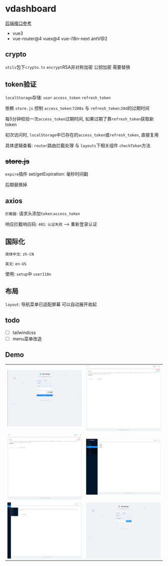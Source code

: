 # vdashboard

[后端接口参考](https://github.com/vbeats/vboot)

- vue3
- vue-router@4 vuex@4 vue-i18n-next antV@2

## crypto

`utils`包下`crypto.ts` `encrypt`RSA非对称加密 公钥加密 需要替换

## token验证

`localStorage`存储: `user` `access_token` `refresh_token`

依赖 `store.js` 控制 `access_token`:`7200s` 与 `refresh_token`:`20d`的过期时间

每5分钟校验一次`access_token`过期时间, 如果过期了靠`refresh_token`获取新token

初次访问时, `localStorage`中已存在的`access_token`或`refresh_token`, 直接复用

具体逻辑查看: `router`路由拦截处理 与 `layouts`下相关组件 `checkToken`方法

## ~~store.js~~

`expire`插件 set/getExpiration: 毫秒时间戳

后期替换掉

## axios

`拦截器`: 请求头添加`token`:`access_token`

响应拦截响应码: `401`: `认证失败` --> 重新登录认证

## 国际化

`简体中文`: `zh-CN`

`英文`: `en-US`

使用: `setup`中 `userI18n`

## 布局

`layout`: 导航菜单已适配屏幕 可以自动展开收起

## todo

- [ ] tailwindcss
- [ ] menu菜单改造

## Demo

<table>
    <tr>
        <td><img src="https://github.com/boot-vue/pics/blob/main/vdashboard/1.png?raw=true"></td>
        <td><img src="https://github.com/boot-vue/pics/blob/main/vdashboard/2.png?raw=true"></td>
    </tr>
    <tr>
        <td><img src="https://github.com/boot-vue/pics/blob/main/vdashboard/4.png?raw=true"></td>
        <td><img src="https://github.com/boot-vue/pics/blob/main/vdashboard/5.png?raw=true"></td>
    </tr>
    <tr>
        <td><img src="https://github.com/boot-vue/pics/blob/main/vdashboard/6.png?raw=true"></td>
        <td><img src="https://github.com/boot-vue/pics/blob/main/vdashboard/7.png?raw=true"></td>
    </tr>
</table>
